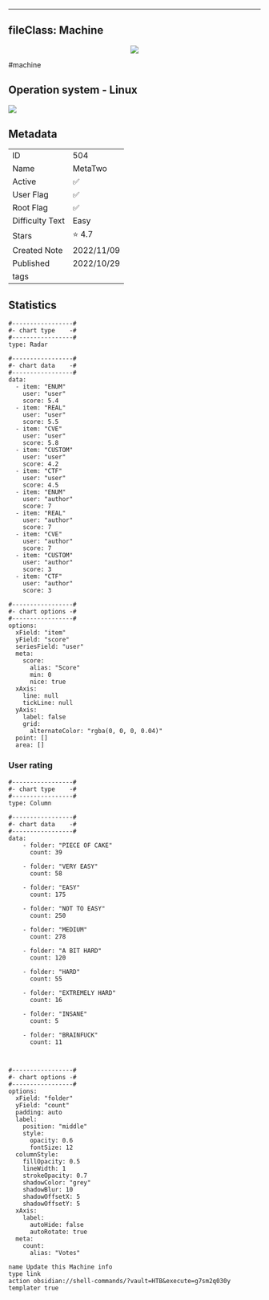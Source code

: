 
---
fileClass: Machine
---

<p align="center"> <img src= "https://www.hackthebox.com//storage/avatars/b08c77f48a671ddc1947d8570b75f6e6.png"> </p>

#machine

## Operation system - Linux
<img style = "max-width:70px" src = "app://local//home/axel/Escritorio/HTNotes/HTB//.res/linux.png">

## Metadata

|                       |   |
| ----------------      | - |
| ID                    |504 |
| Name                  |MetaTwo |
| Active                |✅  |
| User Flag             |✅ |
| Root Flag             |✅|
| Difficulty Text       |Easy  |
| Stars                 |⭐️ 4.7 |
| Created Note          |2022/11/09 |
| Published             |2022/10/29 |
| tags                  | |

<p style ="display:none">
id:: 504
active:: True
name:: MetaTwo
os::Linux
user_flag:: True
root_flag:: True
difficulty_text:: Easy
stars:: 4.7
created:: 2022/11/09
published:: 2022/10/29
avatar:: /storage/avatars/b08c77f48a671ddc1947d8570b75f6e6.png
tags:: 
</p>

## Statistics


```chartsview
#-----------------#
#- chart type    -#
#-----------------#
type: Radar

#-----------------#
#- chart data    -#
#-----------------#
data:
  - item: "ENUM"
    user: "user"
    score: 5.4
  - item: "REAL"
    user: "user"
    score: 5.5
  - item: "CVE"
    user: "user"
    score: 5.8
  - item: "CUSTOM"
    user: "user"
    score: 4.2
  - item: "CTF"
    user: "user"
    score: 4.5
  - item: "ENUM"
    user: "author"
    score: 7
  - item: "REAL"
    user: "author"
    score: 7
  - item: "CVE"
    user: "author"
    score: 7
  - item: "CUSTOM"
    user: "author"
    score: 3
  - item: "CTF"
    user: "author"
    score: 3

#-----------------#
#- chart options -#
#-----------------#
options:
  xField: "item"
  yField: "score"
  seriesField: "user"
  meta:
    score:
      alias: "Score"
      min: 0
      nice: true
  xAxis:
    line: null
    tickLine: null
  yAxis:
    label: false
    grid:
      alternateColor: "rgba(0, 0, 0, 0.04)"
  point: []
  area: []
```



### User rating


```chartsview
#-----------------#
#- chart type    -#
#-----------------#
type: Column

#-----------------#
#- chart data    -#
#-----------------#
data:
    - folder: "PIECE OF CAKE"
      count: 39
     
    - folder: "VERY EASY"
      count: 58

    - folder: "EASY"
      count: 175
      
    - folder: "NOT TO EASY"
      count: 250
      
    - folder: "MEDIUM"
      count: 278
     
    - folder: "A BIT HARD"
      count: 120
      
    - folder: "HARD"
      count: 55
      
    - folder: "EXTREMELY HARD"
      count: 16
      
    - folder: "INSANE"
      count: 5
      
    - folder: "BRAINFUCK"
      count: 11

    

#-----------------#
#- chart options -#
#-----------------#
options:
  xField: "folder"
  yField: "count"
  padding: auto
  label:
    position: "middle"
    style:
      opacity: 0.6
      fontSize: 12
  columnStyle:
    fillOpacity: 0.5
    lineWidth: 1
    strokeOpacity: 0.7
    shadowColor: "grey"
    shadowBlur: 10
    shadowOffsetX: 5
    shadowOffsetY: 5
  xAxis:
    label:
      autoHide: false
      autoRotate: true
  meta:
    count:
      alias: "Votes"
```



```button
name Update this Machine info
type link
action obsidian://shell-commands/?vault=HTB&execute=g7sm2q030y
templater true
```

